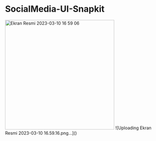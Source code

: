 # SocialMedia-UI-Snapkit
 
<img width="358" alt="Ekran Resmi 2023-03-10 16 59 06" src="https://user-images.githubusercontent.com/73952475/224335023-bd8d2d7b-578b-4b12-bdda-c8da4294c064.png">
![Uploading Ekran Resmi 2023-03-10 16.59.16.png…]()
